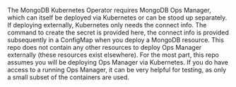 The MongoDB Kubernetes Operator requires MongoDB Ops Manager, which can itself be deployed via Kubernetes or can be stood up separately. If deploying externally, Kubernetes only needs the connect info. The command to create the secret is provided here, the connect info is provided subsequently in a ConfigMap when you deploy a MongoDB resource. This repo does not contain any other resources to deploy Ops Manager externally (these resources exist elsewhere). For the most part, this repo assumes you will be deploying Ops Manager via Kubernetes. If you do have access to a running Ops Manager, it can be very helpful for testing, as only a small subset of the containers are used.

